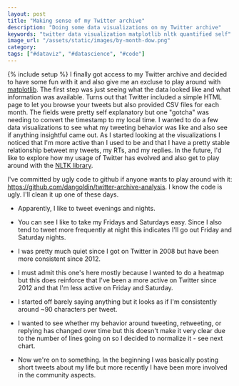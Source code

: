 ```yaml
---
layout: post
title: "Making sense of my Twitter archive"
description: "Doing some data visualizations on my Twitter archive"
keywords: "twitter data visualization matplotlib nltk quantified self"
image_url: "/assets/static/images/by-month-dow.png"
category:
tags: ["#dataviz", "#datascience", "#code"]
---
```

{% include setup %}
I finally got access to my Twitter archive and decided to have some fun with it and also give me an excluse to play around with <a href="http://matplotlib.org/">matplotlib</a>. The first step was just seeing what the data looked like and what information was available. Turns out that Twitter included a simple HTML page to let you browse your tweets but also provided CSV files for each month. The fields were pretty self explanatory but one "gotcha" was needing to convert the timestamp to my local time. I wanted to do a few data visualizations to see what my tweeting behavior was like and also see if anything insightful came out. As I started looking at the visualizations I noticed that I'm more active than I used to be and that I have a pretty stable relationship betweet my tweets, my RTs, and my replies. In the future, I'd like to explore how my usage of Twitter has evolved and also get to play around with the <a href="http://nltk.org/">NLTK library</a>.

I've committed by ugly code to github if anyone wants to play around with it: <a href="https://github.com/dangoldin/twitter-archive-analysis">https://github.com/dangoldin/twitter-archive-analysis</a>. I know the code is ugly. I'll clean it up one of these days.

<ul class="thumbnails">
  <li class="span8">
    <div class="thumbnail">
      <amp-img src="{{ IMG_PATH }}by-hour.png" alt="Tweets sent by hour" width="800" height="600" layout="responsive"></amp-img>
      <p>Apparently, I like to tweet evenings and nights.</p>
    </div>
  </li>

  <li class="span8">
    <div class="thumbnail">
      <amp-img src="{{ IMG_PATH }}by-dow.png" alt="Tweets sent by day of week" width="800" height="600" layout="responsive"></amp-img>
      <p>You can see I like to take my Fridays and Saturdays easy. Since I also tend to tweet more frequently at night this indicates I'll go out Friday and Saturday nights.</p>
    </div>
  </li>

  <li class="span8">
    <div class="thumbnail">
      <amp-img src="{{ IMG_PATH }}by-month.png" alt="Tweets sent by month" width="800" height="600" layout="responsive"></amp-img>
      <p>I was pretty much quiet since I got on Twitter in 2008 but have been more consistent since 2012.</p>
    </div>
  </li>

  <li class="span8">
    <div class="thumbnail">
      <amp-img src="{{ IMG_PATH }}by-month-dow.png" alt="Tweets sent by month and day of week" width="800" height="600" layout="responsive"></amp-img>
      <p>I must admit this one's here mostly because I wanted to do a heatmap but this does reinforce that I've been a more active on Twitter since 2012 and that I'm less active on Friday and Saturday.</p>
    </div>
  </li>

  <li class="span8">
    <div class="thumbnail">
      <amp-img src="{{ IMG_PATH }}by-month-length.png" alt="Average length of a tweet by month" width="800" height="600" layout="responsive"></amp-img>
      <p>I started off barely saying anything but it looks as if I'm consistently around ~90 characters per tweet.</p>
    </div>
  </li>

  <li class="span8">
    <div class="thumbnail">
      <amp-img src="{{ IMG_PATH }}by-month-type.png" alt="Type of tweet sent by month" width="1200" height="600" layout="responsive"></amp-img>
      <p>I wanted to see whether my behavior around tweeting, retweeting, or replying has changed over time but this doesn't make it very clear due to the number of lines going on so I decided to normalize it - see next chart.</p>
    </div>
  </li>

  <li class="span8">
    <div class="thumbnail">
      <amp-img src="{{ IMG_PATH }}by-month-type-stacked.png" alt="Type of tweet sent by month - normalized" width="800" height="600" layout="responsive"></amp-img>
      <p>Now we're on to something. In the beginning I was basically posting short tweets about my life but more recently I have been more involved in the community aspects.</p>
    </div>
  </li>
</ul>